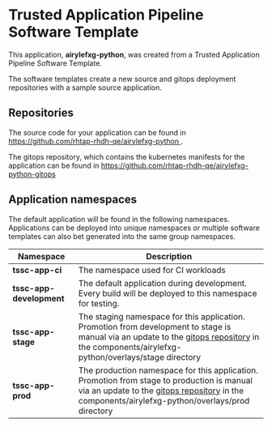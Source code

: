 # Trusted Application Pipeline Software Template

This application, **airylefxg-python**, was created from a Trusted Application Pipeline Software Template.

The software templates create a new source and gitops deployment repositories with a sample source application. 

## Repositories

The source code for your application can be found in [https://github.com/rhtap-rhdh-qe/airylefxg-python ](https://github.com/rhtap-rhdh-qe/airylefxg-python ).
 
The gitops repository, which contains the kubernetes manifests for the application can be found in 
[https://github.com/rhtap-rhdh-qe/airylefxg-python-gitops ](https://github.com/rhtap-rhdh-qe/airylefxg-python-gitops ) 

## Application namespaces 

The default application will be found in the following namespaces. Applications can be deployed into unique namespaces or multiple software templates can also bet generated into the same group namespaces.  

|  Namespace   |  Description   |  
| -------- | -------- |
| **tssc-app-ci** | The namespace used for CI workloads |
| **tssc-app-development** | The default application during development. Every build will be deployed to this namespace for testing. |
| **tssc-app-stage** | The staging namespace for this application. Promotion from development to stage is manual via an update to the [gitops repository](https://github.com/rhtap-rhdh-qe/airylefxg-python-gitops ) in the components/airylefxg-python/overlays/stage directory |
| **tssc-app-prod** | The production namespace for this application. Promotion from stage to production is manual via an update to the [gitops repository](https://github.com/rhtap-rhdh-qe/airylefxg-python-gitops ) in the components/airylefxg-python/overlays/prod directory |